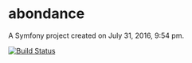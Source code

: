abondance
=========

A Symfony project created on July 31, 2016, 9:54 pm.

[![Build Status](https://travis-ci.org/g00djob/gooddata-php.svg?branch=master)](https://travis-ci.org/g00djob/gooddata-php)

